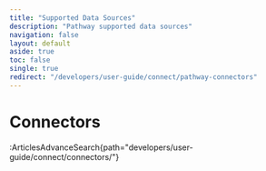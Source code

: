 ```yaml
---
title: "Supported Data Sources"
description: "Pathway supported data sources"
navigation: false
layout: default
aside: true
toc: false
single: true
redirect: "/developers/user-guide/connect/pathway-connectors"
---
```


# Connectors

:ArticlesAdvanceSearch{path="developers/user-guide/connect/connectors/"}
